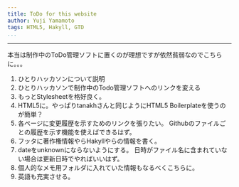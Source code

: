 ```yaml
---
title: ToDo for this website
author: Yuji Yamamoto
tags: HTML5, Hakyll, GTD
...
```

---

本当は制作中のToDo管理ソフトに置くのが理想ですが依然貧弱なのでこちらに。。。

1. ひとりハッカソンについて説明
1. ひとりハッカソンで制作中のTodo管理ソフトへのリンクを変える
1. もっとStylesheetを格好良く。
2. HTML5に。やっぱりtanakhさんと同じようにHTML5 Boilerplateを使うのが簡単？
3. 各ページに変更履歴を示すためのリンクを張りたい。
   Githubのファイルごとの履歴を示す機能を使えばできるはず。
4. フッタに著作権情報やらHakyllやらの情報を書く。
5. dateをunknownにならないようにする。
   日時がファイル名に含まれていない場合は更新日時でやればいいはず。
6. 個人的なメモ用フォルダに入れていた情報もなるべくこちらに。
6. 英語も充実させる。
